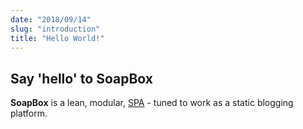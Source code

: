 ```yaml
---
date: "2018/09/14"
slug: "introduction"
title: "Hello World!"
---
```


## Say 'hello' to SoapBox
**SoapBox** is a lean, modular, [SPA](https://en.wikipedia.org/wiki/Single-page_application) - tuned to work as a static blogging platform.
